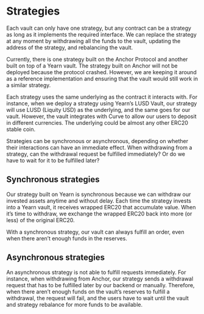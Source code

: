 # Strategies

Each vault can only have one strategy, but any contract can be a strategy as long as it implements the required interface. We can replace the strategy at any moment by withdrawing all the funds to the vault, updating the address of the strategy, and rebalancing the vault.

Currently, there is one strategy built on the Anchor Protocol and another built on top of a Yearn vault. The strategy built on Anchor will not be deployed because the protocol crashed. However, we are keeping it around as a reference implementation and ensuring that the vault would still work in a similar strategy.

Each strategy uses the same underlying as the contract it interacts with. For instance, when we deploy a strategy using Yearn’s LUSD Vault, our strategy will use LUSD (Liquity USD) as the underlying, and the same goes for our vault. However, the vault integrates with Curve to allow our users to deposit in different currencies. The underlying could be almost any other ERC20 stable coin.

Strategies can be synchronous or asynchronous, depending on whether their interactions can have an immediate effect. When withdrawing from a strategy, can the withdrawal request be fulfilled immediately? Or do we have to wait for it to be fulfilled later?

## **Synchronous strategies**

Our strategy built on Yearn is synchronous because we can withdraw our invested assets anytime and without delay. Each time the strategy invests into a Yearn vault, it receives wrapped ERC20 that accumulate value. When it’s time to withdraw, we exchange the wrapped ERC20 back into more (or less) of the original ERC20.

With a synchronous strategy, our vault can always fulfill an order, even when there aren’t enough funds in the reserves.

## **Asynchronous strategies**

An asynchronous strategy is not able to fulfill requests immediately. For instance, when withdrawing from Anchor, our strategy sends a withdrawal request that has to be fulfilled later by our backend or manually. Therefore, when there aren’t enough funds on the vault’s reserves to fulfill a withdrawal, the request will fail, and the users have to wait until the vault and strategy rebalance for more funds to be available.

